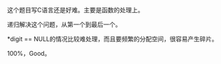 这个题目写C语言还是好难。主要是函数的处理上。

递归解决这个问题，从第一个到最后一个。

*digit == NULL的情况比较难处理，而且要频繁的分配空间，很容易产生碎片。

100%，Good。